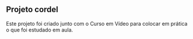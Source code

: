 <h2>Projeto cordel</h2>

<p>Este projeto foi criado junto com o Curso em Vídeo para colocar em prática o que foi estudado em aula.</p>

